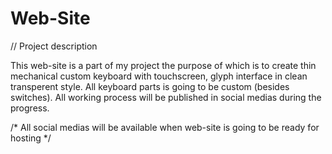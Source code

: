 # Web-Site


// Project description

This web-site is a part of my project the purpose of which is to create thin mechanical custom keyboard with touchscreen,
glyph interface in clean transperent style.
All keyboard parts is going to be custom (besides switches).
All working process will be published in social medias during the progress.

/*
All social medias will be available when web-site is going to be ready for hosting
*/
